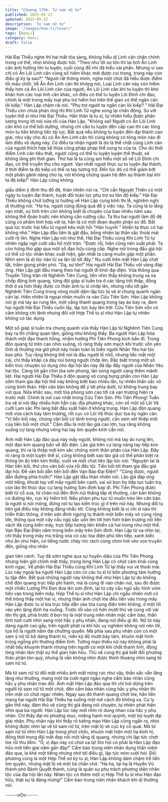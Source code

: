 ```yaml
---
title: "Chương 1796: Tử sam nữ tử"
published: 2025-05-22
updated: 2025-05-22
description: 'Tử sam nữ tử'
image: '/images/han-li/cover/'
tags: [HanLi]
category: HanLi
draft: false
---
```


Hải Đại Thiếu nghe thì hai mắt tỏa sáng, không hiểu dị Linh căn
chân chính trong cơ thể, nhịn không được hỏi:
"Theo như lời sư tôn thì lai lịch Ẩn Linh căn ảnh hưởng lớn tu
luyện, cuối cùng đồ nhi đã hiểu vài phần. Nhưng vì sao chỉ có Ẩn
Lôi Linh căn cùng số hiếm khác mới được coi trọng, trong này còn
điều gì kỳ lạ sao?"
"Ngươi rất thông minh, nghe một chút đã hiểu được điểm tối mấu
chốt. Về Ẩn Ám Linh căn thì không nói, Loại Linh căn này còn
hiếm thấy hơn cả Ẩn Lôi Linh căn của ngươi. Ẩn Lôi Linh căn khi
tu luyện thì khó khăn hơn các loại linh căn khác, có điều có thể tu
luyện Lôi Đình chi đạo, chính là một trong mấy loại phụ trợ hiếm
hoi trên thế gian có thể ngăn cản lôi kiếp." Hàn Lập chậm rãi nói.
"Phụ trợ người ta ngăn cản lôi kiếp? " Hải Đại Thiếu còn chưa
phản ứng thì Khí Linh Tử nghe xong lại chấn động. So với luyện
thể sĩ như Hải Đại Thiếu. Hắn thân là tu sĩ, tự nhiên hiểu được
phân lượng trong lời nói vừa rồi của Hàn Lập.
"Không sai! Người có Ẩn Lôi Linh căn khó có thể bồi dưỡng,
nhưng chỉ cần tu luyện đến cấp cao thì các tông môn tu tiên
không tiếc tài lực. Bất quá nếu không tu luyện đến đại thành cao
giai, như vậy cho dù có Ẩn Ám Linh căn thì cũng không có tông
môn nào đi làm điều vô dụng này. Có điều ta nhận ngươi là do là
thể chất cùng Linh căn của ngươi thích hợp kế thừa công pháp
pháp thể song tu của ta. Cho dù thời điểm Linh căn tiêu thất,
ngươi cũng có thể tu luyện luyện thể thuật, sẽ không lãng phí thời
gian. Thứ hai là ta cũng am hiểu một số về Lôi Đình chi đạo, có
thể truyền thụ cho ngươi. Vạn nhất ngươi thực sự tu luyện đại
thành, ở thời điểm ta độ kiếp có thể ra tay tương trợ. Đến lúc đó
có thể giảm bớt một phần gánh nặng cho ta, nói không chừng
quan hệ đến sự thành bại khi ta độ kiếp!" Hàn Lập cũng không

giấu diếm ý định thu đồ đệ, thản nhiên nói ra.
"Chỉ cần Nguyệt Thiên có một ngày tu luyện đại thành, tuyệt đối
toàn lực phụ trợ sư tôn độ kiếp." Hải Đại Thiếu không chút lưỡng
lự hướng về Hàn Lập cung kính thi lễ, nghiêm nghị dị thường nói.
"Ha ha, ngươi cũng đừng quá để ý việc này. Ta cũng là lo lắng
vạn nhất, sự tình trên còn không biết là chuyện của bao nhiêu
năm sau. không thể đoán trước nên không cần cưỡng cầu. Ta thu
hai người làm đồ đệ cũng có phẩm tính hợp với ta, hẳn là có một
đoạn duyên phận sư đồ. Bất quá lúc trước hai tiểu tử ngươi kêu
một hồi "Hàn huynh " khiến ta thực có hại không nhỏ." Hàn Lập
đầu tiên là gật đầu, bỗng nhiên lại thần sắc thoải mái cười rộ lên.
Nghe Hàn Lập nói như thế, Hải Đại Thiếu cùng Khí Linh Tử tự
nhiên ngây ngô cười xấu hổ một trận.
"Được rồi, hiện cũng nên xuất phát. Ta còn hứng thú gặp qua một
số đạo hữu cùng cấp. Nghe nói trong đấu giá hội có thể có tộc
nhân khác xuất hiện, gần nhất ta càng muốn gặp một phần. Nhìn
xem là dị tộc nào từ xa lặn lội tới đây." Nụ cười trên mặt Hàn Lập
chợt tắt, trầm giọng phân phó.
"Dạ, sư tôn!" Hai người Hải Đại Thiếu vội vàng đáp ứng.
Hàn Lập gật đầu mang theo hai người đi khỏi đại điện. Vừa thông
qua Truyền Tống trận rời Nghênh Tiên Cung, liền nhìn thấy không
trung xa xa chớp động linh quang, từng đội giáp sĩ tuần tra ở các
tầng trời thấp, đồng thời ở xa hơn thấy được có thân ảnh tu sĩ
chớp lên, nhưng nếu tới gần Nghênh Tiên Cung trong vòng mười
dặm lập tức bị vệ sĩ chung quanh ngăn cản lại. Hiển nhiên là
ngoại nhân muốn ra vào Cửu Tiên Sơn.
Hàn Lập không nói gì mà tay áo rung lên, một vầng thanh quang
trong tay áo bay ra, đem hai người Hải Đại Thiếu cuốn lấy, lập tức
bay lên trời.
Cửu Tiên Sơn vốn có cấm không chi lệnh nhưng đối với Hợp Thể
tu sĩ như Hàn Lập tự nhiên không có tác dụng.

Một số giáp sĩ tuần tra chung quanh vừa thấy Hàn Lập từ Nghênh
Tiên Cung bay ra thì chẳng quan tâm, giống như không thấy.
Ba người Hàn Lập hóa thành một đạo thanh hồng, nhằm hướng
Phi Tiên Phong kích bắn đi.
Trong độn quang từ trên cao nhìn xuống, rõ ràng thấy sơn mạch
khi trước vốn yên tĩnh dị thường mà giờ phút này hoàn toàn bị
biển người Nhân Yêu hai tộc bao phủ.
Tuy rằng không thể nói là đầu người lố nhố, nhưng liếc mắt một
cái, chỉ thấy khắp cả dãy núi bóng người chớp lên.
Đặc biệt trong một số kiến trúc chuyên sử dụng cho đại hội lần
này đã lấp đầy người của Nhân Yêu hai tộc. Càng tới gần chín
tòa sơn phong, làn sóng người càng thêm mãnh liệt.
Hai người Hải Đại Thiếu ở độn quang vô cùng hưng phấn còn
Hàn Lập sớm tham gia đại hội thế này không biết bao nhiêu lần,
tự nhiên thần sắc vô cùng bình thản.
Hắn căn bản không để ý tới phía dưới, từ không trung bay vút
qua.
Nửa khắc sau, một tòa phong sơn cao tới cả vạn trượng hiện ra
trước mắt. Chính là nơi cao nhất trong Cửu Tiên Sơn.
Phi Tiên Phong!
Tuần tra vệ sĩ nơi đây nhiều hơn hẳn các địa phương khác, còn
số một số Lôi Vệ cưỡi Lam sắc Phi lang bắt đầu xuất hiện ở
không trung.
Hàn Lập độn quang mới vừa cách bảy tám trượng, rốt cục có Lôi
Vệ thúc dục tọa kỵ ngăn cản.
"Vị tiền bối này, chúng vãn bối có lệnh trong người, cần xem xét
thiệp mời của tiền bối một chút." Cầm đầu là một lão giả cao lớn,
tuy rằng không xuống cự lang nhưng vòng hai tay ôm quyền kính
cẩn nói.

Ánh mắt Hàn Lập đảo qua này mấy người, không nói mà tay áo
rung lên, một đạo kim quang bắn về đối diện.
Lão giả trên cự lang nâng tay tiếp kim quang, thì ra là thiệp mời
kim sắc chứng minh thân phận của Hàn Lập.
Đây rõ ràng là một luyện thể sĩ, cũng không biết sao lão giả có thể
phân biệt ra thông tin ẩn trên kim thiếp, vuốt ve một chút liền lập
tức nói:
"Nguyên lai là Hàn tiền bối, thứ cho vãn bối vừa rồi đắc tội. Tiền
bối tới tham gia đấu giá đại hội. Để vãn bối dẫn tiền bối đến Vạn
Bảo Đại Điện!"
"Cũng được, ngươi dẫn đường phía trước!" Hàn Lập gật đầu thản
nhiên nói.
Lão giả đáp ứng một tiếng, khoát tay với mấy người bên cạnh, sai
sử bọn họ tiếp tục tuần tra, còn lão thì thúc dục cự lang hướng
Sơn đỉnh bay đi.
Phi Tiên Phong được biết từ cổ xưa, từ chân núi đến đỉnh núi
thẳng tắp dị thường, căn bản không có đường lên, cực kỳ hiểm
trở.
Nếu phàm phu tục tử muốn trèo lên căn bản là người si nói mộng,
đừng nói tu tạo kiến trúc gì ở trên núi này.
Nhưng đối tu tiên giả điều này không đáng nhắc tới. Cũng không
biết là vị chi sĩ nào thi triển thần thông, ở trên sơn đỉnh ngưng tụ
thành một biển mây vô cùng rộng lớn, thông qua một cây cầu ngũ
sắc uốn lên tới hơn hơn trăm trượng nối liền vách đá cùng biển
mây, trực tiếp tương liên khiến cả hai trong như một thể.
Vạn Bảo Đại Điện nằm trong biển mây trên Sơn đỉnh.
Hàn Lập từ xa nhìn lại, chỉ thấy trong mây mù trắng xóa có các
tòa điện phủ liên tiếp, xanh biếc như ẩn như hiện, có tiếng nước
chảy róc rách cùng chim hót véo von truyền đến, giống như nhân

gian tiên cảnh.
Tuy đã sớm nghe qua sự huyền diệu của Phi Tiên Phong nhưng
hiện giờ chính mắt thấy, trong lòng Hàn Lập có chút cảm khái
cùng kinh ngạc. Về phần Hải Đại Thiếu cùng Khí Linh Tử lại thấy
vui vẻ thoải mái.
Lúc này ngoài ba người Hàn Lập còn có các tu sĩ từ bốn phương
tám hướng tụ tập đến.
Bất quá những người này không thể như Hàn Lập tự do khống
chế độn quang trực tiếp phi hành, mà là cùng đi vào chân núi, sau
đó được một chiếc Lượng Phi Đan đưa lên sơn đỉnh, lại từ cây
cầu ngũ sắc hình vòm tiến vào trong biển mây.
Hợp Thể tu sĩ như Hàn Lập chỉ ngẫu nhiên mới có thể trông thấy
một hai vị, nhưng thân ảnh chợt lóe đều tiến vào trong mây.
Hàn Lập được tu sĩ kia trực tiếp dẫn vào tòa cung điện trên
không, ở một lối vào yên lặng định hạ xuống.
Trước lối vào có hơn mười thủ vệ cùng với vài tên thị giả, phía
trước ở bọn họ là một trung niên nhân mặc cẩm bào, thần tình
tươi cười nhìn sang một hắc y phụ nhân, đang nói điều gì đó.
Nữ tử này dáng người cao gầy, trên người phát ra khí tức uy
nghiêm không nói nên lời, tựa hồ là người nắm đại chưởng
quyền.
Mà phía sau phụ nhân còn có một sam ý nữ tử bộ dáng thanh tú,
niên kỷ độ mười bảy tám, khuôn mặt hình trứng ngỗng phi
thường điềm tĩnh.
Tướng mạo thiếu nữ này không phải là nhất tiếu khuynh thành
nhưng trên người có một khí chất thanh linh, động lòng nhân tâm
thật sự thế gian hãn hữu.
Thủ vệ cùng thị giả biết đối phương thân phận tôn quý, nhưng là
vẫn không nhịn được thỉnh thoảng nhìn sang tử sam nữ tử.

Mà tử sam nữ tử đối mặt nhiều ánh mắt nóng rực như vậy, thần
sắc vẫn lẳng lặng như thường, mang một tia cười ngọt ngào nghe
cẩm bào nhân cũng hắc y phụ nhân trao đổi.
Ánh mắt Hàn Lập đảo qua thì chỉ hơi dừng trên người tử sam nữ
tử một chút, đến cẩm bào nhân cùng hắc y phụ nhân thì trên mặt
có chút ngạc nhiên.
Ngay sau đó thanh quang chợt lóe, hắn liền mang hai người Hải
Đại Thiếu hạ xuống một nơi cách đó không xa.
Cự ly gần thế này, đám thủ vệ cùng thị giả đang nói chuyện, tự
nhiên phát hiện nhìn qua ba người.
Hàn Lập lúc này mới nhìn rõ dung nhan của hắc y phụ nhân. Chỉ
thấy đại mi phượng mục, miệng hạnh mũi quỳnh, một bộ tuyệt đại
giai nhân.
Phụ nhân này khi thấy rõ tướng mạo Hàn Lập cũng ngẩn ra, nhịn
không được nhìn lại về tử sam nữ tử, trên mặt lộ vẻ cực kỳ cổ
quái.
Mà tử sam nữ tử nhìn Hàn Lập trong phút chốc, khuôn mặt hiện
một tia kinh hỉ, đồng thời trong đôi mắt đẹp nổi một tầng dị quang,
nhưng chỉ lập tức chợt lóe rồi thu liễm.
"Ồ, vị đạo này có chút xa lạ! Xin hỏi có phải là Hàn Lập đạo hữu
mới tiến giai năm gần đây!" Cẩm bào trung niên nhân dụng thần
niệm đảo qua, la khẽ một tiếng nhưng nhớ tới điều gì, lập tức
mỉm cười hỏi.
Đối phương cũng là một Hợp Thể sơ kỳ tu sĩ, Hàn Lập không
dám chậm trễ liền ôm quyền, nhưng mặt lộ vẻ một tia chần chờ.
"Ha ha, tại hạ là Huyền Vũ thành phó Bành Quyết thành, cũng là
quản sự phụ trách phương diện nhân tộc của đại hội lần này.
Nhân tộc có thêm một vị Hợp Thể tu sĩ như Hàn đạo hữu, thật sự
là đáng mừng!" Cẩm bào trung niên nhân khách khí dị thường
nói.

------oOo------
